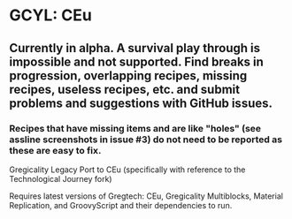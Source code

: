 # GCYL: CEu

## Currently in alpha. A survival play through is impossible and not supported. Find breaks in progression, overlapping recipes, missing recipes, useless recipes, etc. and submit problems and suggestions with GitHub issues.
### Recipes that have missing items and are like "holes" (see assline screenshots in issue #3) do not need to be reported as these are easy to fix.


Gregicality Legacy Port to CEu (specifically with reference to the Technological Journey fork)

Requires latest versions of Gregtech: CEu, Gregicality Multiblocks, Material Replication, and GroovyScript and their dependencies to run.
